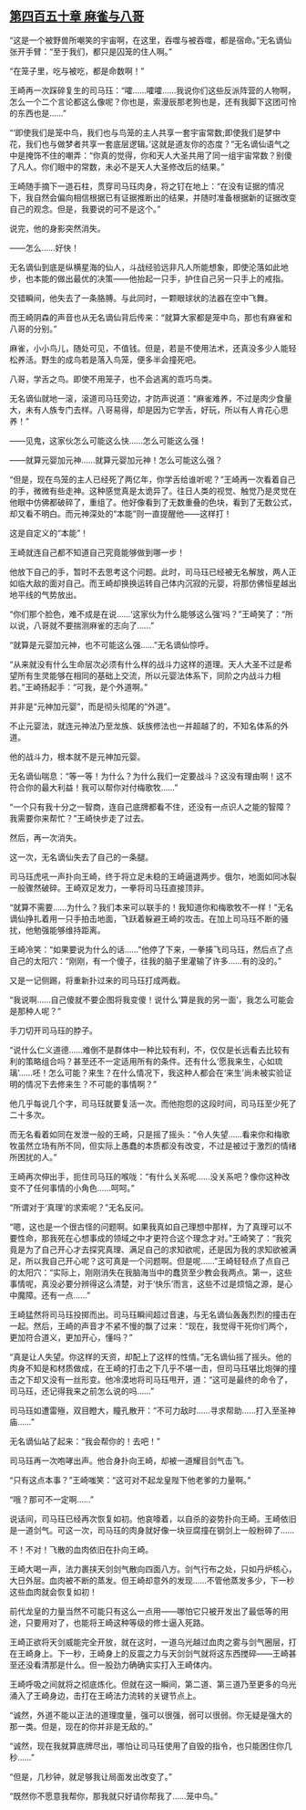 ## [第四百五十章 麻雀与八哥](https://www.xxbiquge.com/11_11207/9200910.html)


  “这是一个被野兽所嘲笑的宇宙啊，在这里，吞噬与被吞噬，都是宿命。”无名谪仙张开手臂：“至于我们，都只是囚笼的住人啊。”

  “在笼子里，吃与被吃，都是命数啊！”

  王崎再一次踩碎复生的司马珏：“嚯……嚯嚯……我说你们这些反派阵营的人物啊，怎么一个二个言论都这么像呢？你也是，索漫辰那老狗也是，还有我脚下这团可怜的东西也是……”

  “‘即使我们是笼中鸟，我们也与鸟笼的主人共享一套宇宙常数;即使我们是梦中花，我们也与做梦者共享一套底层逻辑。’这就是道友你的态度？”无名谪仙语气之中是掩饰不住的嘲弄：“你真的觉得，你和天人大圣共用了同一组宇宙常数？别傻了凡人。你们眼中的常数，未必不是天人大圣修改后的结果。”

  王崎随手摘下一道石柱，贯穿司马珏肉身，将之钉在地上：“在没有证据的情况下，我自然会偏向相信根据已有证据推断出的结果，并随时准备根据新的证据改变自己的观念。但是，我要说的可不是这个。”

  说完，他的身影突然消失。

  ——怎么……好快！

  无名谪仙到底是纵横星海的仙人，斗战经验远非凡人所能想象，即使沦落如此地步，也本能的做出最优的决策——他抬起一只手，护住自己另一只手上的戒指。

  交错瞬间，他失去了一条胳膊。与此同时，一颗眼球状的法器在空中飞舞。

  而王崎阴森的声音也从无名谪仙背后传来：“就算大家都是笼中鸟，那也有麻雀和八哥的分别。”

  麻雀，小小鸟儿，随处可见，不值钱。但是，若是不使用法术，还真没多少人能轻松养活。野生的成鸟若是落入鸟笼，便多半会撞死吧。

  八哥，学舌之鸟。即使不用笼子，也不会逃离的乖巧鸟类。

  无名谪仙就地一滚，滚道司马珏旁边，才防声说道：“麻雀难养，不过是肉少食量大，未有人族专门去样。八哥易得，却是因为它学舌，好玩，所以有人肯花心思养！”

  ——见鬼，这家伙怎么可能这么快……怎么可能这么强！

  ——就算元婴加元神……就算元婴加元神！怎么可能这么强？

  “但是，现在鸟笼的主人已经死了两亿年，你学舌给谁听呢？”王崎再一次看着自己的手，微微有些走神。这种感觉真是太诡异了。往日人类的视觉、触觉乃是灵觉在他眼中仿佛都破碎了，重组了。他好像看到了无数重叠的色块，看到了无数公式，却又看不明白。而元神深处的“本能”则一直提醒他——这样打！

  这是自定义的“本能”！

  王崎就连自己都不知道自己究竟能够做到哪一步！

  他放下自己的手，暂时不去思考这个问题。此时，司马珏已经被无名解放，两人正如临大敌的面对自己。而王崎却换换运转自己体内沉寂的元婴，将那仿佛恒星越出地平线的气势放出。

  “你们那个脸色，难不成是在说……‘这家伙为什么能够这么强’吗？”王崎笑了：“所以说，八哥就不要揣测麻雀的志向了……”

  “就算是元婴加元神，也不可能这么强……”无名谪仙惊呼。

  “从来就没有什么生命层次必须有什么样的战斗力这样的道理。天人大圣不过是希望所有生灵能够在相同的基础上交流，所以元婴法体系下，同阶之内战斗力相若。”王崎扬起手：“可我，是个外道啊。”

  并非是“元神加元婴”，而是彻头彻尾的“外道”。

  不止元婴法，就连元神法乃至龙族、妖族修法也一并超越了的，不知名体系的外道。

  他的战斗力，根本就不是元神加元婴。

  无名谪仙喘息：“等一等！为什么？为什么我们一定要战斗？这没有理由啊！这不符合你的最大利益！我可以帮你对付梅歌牧……”

  “一个只有我十分之一智商，连自己底牌都看不住，还没有一点识人之能的智障？我需要你来帮忙？”王崎快步走了过去。

  然后，再一次消失。

  这一次，无名谪仙失去了自己的一条腿。

  司马珏虎吼一声扑向王崎，终于将立足未稳的王崎逼退两步。俄尔，地面如同冰裂一般骤然破碎。王崎双足发力，一拳将司马珏直接顶非。

  “就算不需要……为什么？我们本来可以联手的！我知道你和梅歌牧不一样！”无名谪仙挣扎着用一只手拍击地面，飞跃着躲避王崎的攻击。在加上司马珏不断的骚扰，他勉强能够维持距离。

  王崎冷笑：“如果要说为什么的话……”他停了下来，一拳揍飞司马珏，然后点了点自己的太阳穴：“刚刚，有一个傻子，往我的脑子里灌输了许多……有的没的。”

  又是一记侧踢，将重新扑过来的司马珏打成两截。

  “我说啊……自己傻就不要企图将我变傻！说什么‘算是我的另一面’，我怎么可能会是那种人呢？”

  手刀切开司马珏的脖子。

  “说什么仁义道德……难倒不是群体中一种比较有利，不，仅仅是长远看去比较有利的策略组合吗？甚至还不一定适用所有的条件。还有什么‘愿我来生，心如琉璃’……呸！怎么可能？来生？在什么情况下，我这种人都会在‘来生’尚未被实验证明的情况下去修来生？不可能的事情啊？”

  他几乎每说几个字，司马珏就要复活一次。而他抱怨的这段时间，司马珏至少死了二十多次。

  而无名看着如同在发泄一般的王崎，只是摇了摇头：“令人失望……看来你和梅歌牧虽然立场有所不同，但实际上愚蠢的本质都没有改变，不过是被过于激烈的情绪所困扰的人。”

  王崎再次伸出手，扼住司马珏的喉咙：“有什么关系呢……没关系吧？像你这种改变不了任何事情的小角色……呵呵。”

  “所谓对于‘真理’的求索呢？”无名反问。

  “嗯，这也是一个很古怪的问题啊。如果我真如自己理想中那样，为了真理可以不要性命，那我死在心想事成的领域之中才更符合这个理念才对。”王崎笑了：“我究竟是为了自己开心才去探究真理、满足自己的求知欲呢，还是因为我的求知欲被满足，所以我自己开心呢？这可真是一个问题啊。但是呢……”王崎轻轻点了点自己的太阳穴：“实际上，刚刚消失在我脑海当中的蠢货至少教会我两点。第一，这些事情呢，真没必要分辨得这么清楚，对于‘快乐’而言，这些不过是烦恼之源，是心中魔障。还有一点……”

  王崎猛然将司马珏投掷而出。司马珏瞬间超过音速，与无名谪仙轰轰烈烈的撞击在一起。然后，王崎的声音才不紧不慢的飘了过来：“现在，我觉得干死你们两个，更加符合道义，更加开心，懂吗？”

  “真是让人失望。你这样的天资，却配上了这样的性情。”无名谪仙摇了摇头。他的肉身不知是和材质做成，在王崎的打击之下几乎不堪一击，但司马珏堪比炮弹的撞击之下却又没有一丝形变。他冷漠地将司马珏甩开，道：“这可是最终的命令了，司马珏，还记得我来之前怎么说的吗……”

  司马珏如遭雷殛，双目瞪大，瞳孔散开：“不可力敌时……寻求帮助……打入至圣神庙……”

  无名谪仙站了起来：“我会帮你的！去吧！”

  司马珏再一次咆哮出声。他合身扑向王崎，却被一道耀目剑气击飞。

  “只有这点本事？”王崎嗤笑：“这可对不起龙皇陛下他老爹的力量啊。”

  “哦？那可不一定啊……”

  说话间，司马珏已经再次恢复如初。他哀嚎着，以自杀的姿势扑向王崎。王崎依旧是一道剑气。可这一次，司马珏的肉身就好像一块豆腐撞在钢剑上一般粉碎了……

  不！不对！飞散的血肉依旧在扑向王崎。

  王崎大喝一声，法力裹挟天剑剑气散向四面八方。剑气行布之处，只如丹炉核心，大日外层。血肉被不断的蒸发。但王崎却意外的发现……不管他蒸发多少，下一秒这些血肉就会恢复如初！

  前代龙皇的力量当然不可能只有这么一点用——哪怕它只被开发出了最低等的用途，只要用对了，也能将王崎这种等级的修士逼入死路。

  王崎正欲将天剑威能完全开放，就在这时，一道乌光越过血肉之雾与剑气圈层，打在王崎身上。下一秒，王崎身上的反震之力与天剑剑气就将这东西搅碎——王崎甚至还没看清那是什么。但一股劲力确确实实打入王崎体内。

  王崎呼吸之间就将之彻底炼化。但就在这一瞬间，第二道、第三道乃至更多的乌光涌入了王崎身边，击打在王崎法力流转的关键节点上。

  “诚然，外道不能以正法的道理度量，强可以很强，弱可以很弱。你无疑是强大的那一类。但是，现在的你并非是无敌的。”

  “诚然，现在我就算底牌尽出，哪怕让司马珏使用了自毁的指令，也只能困住你几秒……”

  “但是，几秒钟，就足够我让局面发出改变了。”

  “既然你不愿意我帮你，那我就只好请你帮我了……笼中鸟。”
